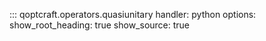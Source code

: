 ::: qoptcraft.operators.quasiunitary
	handler: python
	options:
		show_root_heading: true
		show_source: true

